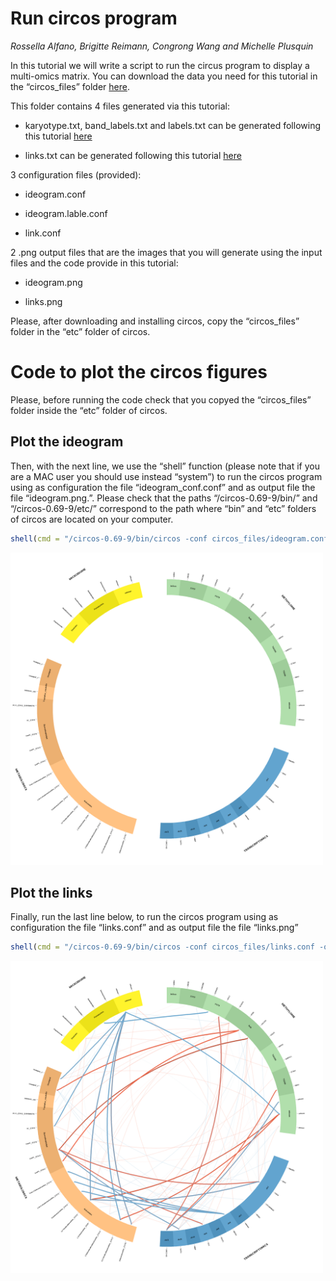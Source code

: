 Run circos program
==================

*Rossella Alfano, Brigitte Reimann, Congrong Wang and Michelle Plusquin*

In this tutorial we will write a script to run the circus program to
display a multi-omics matrix. You can download the data you need for
this tutorial in the “circos\_files” folder
[here](https://github.com/rossellaalfano/Circular-plots/tree/main/data/circos_files).

This folder contains 4 files generated via this tutorial:

-   karyotype.txt, band\_labels.txt and labels.txt can be generated
    following this tutorial
    [here](https://github.com/rossellaalfano/Circular-plots/blob/main/2.%20Draw%20the%20ideogram.md)

-   links.txt can be generated following this tutorial
    [here](https://github.com/rossellaalfano/Circular-plots/blob/main/3.%20Draw%20the%20links.md)

3 configuration files (provided):

-   ideogram.conf

-   ideogram.lable.conf

-   link.conf

2 .png output files that are the images that you will generate using the
input files and the code provide in this tutorial:

-   ideogram.png

-   links.png

Please, after downloading and installing circos, copy the
“circos\_files” folder in the “etc” folder of circos.

Code to plot the circos figures
===============================

Please, before running the code check that you copyed the
“circos\_files” folder inside the “etc” folder of circos.

Plot the ideogram
-----------------

Then, with the next line, we use the “shell” function (please note that
if you are a MAC user you should use instead “system”) to run the circos
program using as configuration the file “ideogram\_conf.conf” and as
output file the file “ideogram.png.”. Please check that the paths
“/circos-0.69-9/bin/” and “/circos-0.69-9/etc/” correspond to the path
where “bin” and “etc” folders of circos are located on your computer.

``` r
shell(cmd = "/circos-0.69-9/bin/circos -conf circos_files/ideogram.conf -outputfile ideogram.png -outputdir /circos-0.69-9/etc/circos_files")
```

<img src="https://github.com/rossellaalfano/Circular-plots/blob/main/data/circos_files/ideogram.png" width="500" height="500"  class="img-responsive" alt="" />

Plot the links
--------------

Finally, run the last line below, to run the circos program using as
configuration the file “links.conf” and as output file the file
“links.png”

``` r
shell(cmd = "/circos-0.69-9/bin/circos -conf circos_files/links.conf -outputfile links.png -outputdir /circos-0.69-9/etc/circos_files")
```

<img src="https://github.com/rossellaalfano/Circular-plots/blob/main/data/circos_files/links.png" width="500" height="500"  class="img-responsive" alt="" />
